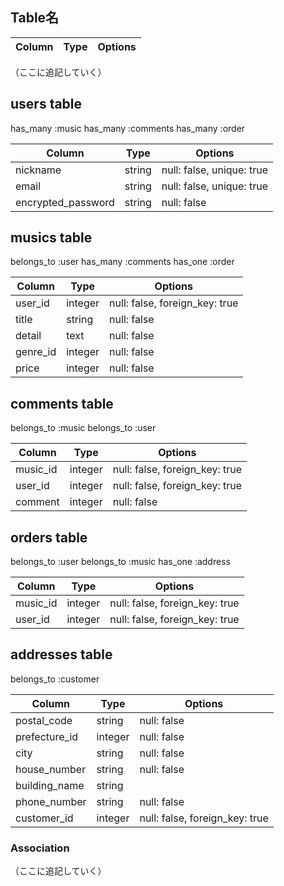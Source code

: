 ## Table名

|Column|Type|Options|
|------|----|-------|
（ここに追記していく）

## users table
has_many :music
has_many :comments
has_many :order

|Column|Type|Options|
|------|----|-------|
|nickname|string|null: false, unique: true|
|email|string|null: false, unique: true|
|encrypted_password|string|null: false|

## musics table
belongs_to :user
has_many :comments
has_one :order

|Column|Type|Options|
|------|----|-------|
|user_id|integer|null: false, foreign_key: true|
|title|string|null: false|
|detail|text|null: false|
|genre_id|integer|null: false|
|price|integer|null: false|

## comments table
  belongs_to :music
  belongs_to :user

|Column|Type|Options|
|------|----|-------|
|music_id|integer|null: false, foreign_key: true|
|user_id|integer|null: false, foreign_key: true|
|comment|integer|null: false|

## orders table
belongs_to :user
belongs_to :music
has_one :address

|Column|Type|Options|
|------|----|-------|
|music_id|integer|null: false, foreign_key: true|
|user_id|integer|null: false, foreign_key: true|

## addresses table
belongs_to :customer

|Column|Type|Options|
|------|----|-------|
|postal_code|string|null: false|
|prefecture_id|integer|null: false|
|city|string|null: false|
|house_number|string|null: false|
|building_name|string|
|phone_number|string|null: false|
|customer_id|integer|null: false, foreign_key: true|

### Association
（ここに追記していく）